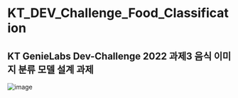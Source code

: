 # KT_DEV_Challenge_Food_Classification
## KT GenieLabs Dev-Challenge 2022 과제3 음식 이미지 분류 모델 설계 과제

![image](https://user-images.githubusercontent.com/71765587/197219750-ef795a11-8b88-408f-beae-901696adfbb4.png)
